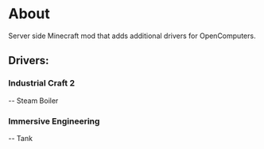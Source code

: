 # About
Server side Minecraft mod that adds additional drivers for OpenComputers.



## Drivers:
### Industrial Craft 2
  -- Steam Boiler

### Immersive Engineering
  -- Tank

